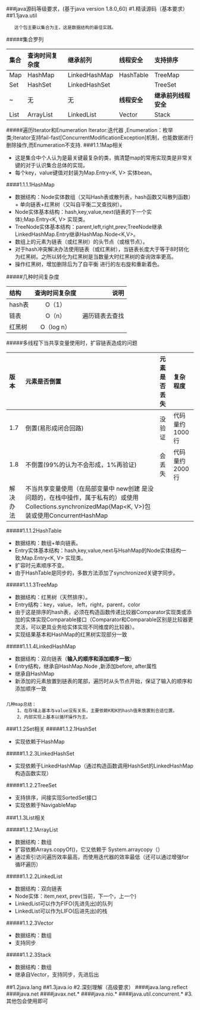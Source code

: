 ###java源码等级要求，(基于java version 1.8.0_60)
#1.精读源码（基本要求）
##1.1java.util

       这个包主要以集合为主，这是数据结构的最佳实践。

#####集合罗列

|集合|  查询时间复杂度  |继承前列 |线程安全|支持排序|
| :------------ |:--|:---|:--|:--|
|Map |HashMap|LinkedHashMap |HashTable |TreeMap|
|Set |HashSet|LinkedHashSet ||TreeSet|
|~ |无| 无|**线程安全**|**继承前列线程安全**|
|List |ArrayList| LinkedList|Vector|Stack|

#####遍历Iterator和Enumeration
     Iterator:迭代器 ,Enumeration：枚举类;Iterator支持fail-fast[ConcurrentModificationException]机制，也能数据进行删除操作,而Enumeration不支持.
###1.1.1Map相关
- 这是集合中个人认为是最关键最复杂的类，搞清楚map的常用实现类是非常关键的对于认识集合总体的实现。
- 每个key，value键值对封装为Map.Entry<K, V> 实体bean。

####1.1.1.1HashMap
- 数据结构：Node实体数组（又叫Hash表或散列表，hash函数又叫散列函数）+ 单向链表+红黑树（又叫自平衡二叉查找树）。
- Node实体基本结构：hash,key,value,next(链表的下一个实体);Map.Entry<K, V> 实现类。
- TreeNode实体基本结构：parent,left,right,prev;TreeNode继承LinkedHashMap.Entry继承HashMap.Node<K,V>。
- 数组上的元素为链表（或红黑树）的头节点（或根节点）。
- 对于hash冲突解决办法使用链表（或红黑树），当链表长度大于等于8时转化为红黑树。之所以转化为红黑树是当数量大时红黑树的查询效率更高。
- 操作红黑树，增加删除后为了自平衡 进行的左右旋和重新着色。

#####几种时间复杂度

|结构|  查询时间复杂度  |说明 |
| :------------ |:---------------:| -----:|
|hash表 |O（1）|       |
|链表 |  O（n）|遍历链表去查找 |
|红黑树 | O（log n）|  |

#####多线程下当共享变量使用时，扩容链表造成的问题


|版本|  元素是否倒置  |元素是否丢失 |复杂程度|
| :------------ |:---------------|:-----|:-----|
|1.7  | 倒置(易形成闭合回路) | 没验证|代码量约1000行|
|1.8  | 不倒置(99%的认为不会形成，1%再验证) |会丢失|代码量约2000行|
|解决办法| 不当共享变量使用（在局部变量中 new创建 是没问题的，在栈中操作，属于私有的）或使用Collections.synchronizedMap(Map<K, V>)包装或使用ConcurrentHashMap |||
#####1.1.1.2HashTable
- 数据结构：数组+单向链表。
- Entry实体基本结构：hash,key,value,next与HsahMap的Node实体结构一致;Map.Entry<K, V> 实现类。
- 扩容时元素顺序不变。
- 由于HashTable是同步的，多数方法添加了synchronized关键字同步。

#####1.1.1.3TreeMap
- 数据结构：红黑树（天然排序）。
- Entry结构：key，value， left，right，parent，color
- 由于这是排序的hash表，必须在构造函数传递比较器Comparator实现类或添加的实体实现Comparable接口（Comparator和Comparable区别是比较器更灵活，可以更具业务给实体实现不同维度的比较器）。
- 实现结果基本和HashMap的红黑树实现部分一致

#####1.1.1.4LinkedHashMap
- 数据结构：双向链表（**输入的顺序和添加顺序一致**）
- Entry结构，继承自HashMap.Node ,新添加before, after属性
- 继承自HashMap
- 新添加的元素放置到链表的尾部，遍历时从头节点开始，保证了输入的顺序和添加顺序一致

###         
    几种map总结：
        1、在存储上基本与value没有关系，主要依赖K和K的hash值来放置到合适位置。
        2、内部实现上基本以循环操作为主。

###1.1.2Set相关
#####1.1.2.1HashSet
- 实现依赖于HashMap

#####1.1.2.3LinkedHashSet
- 实现依赖于LinkedHashMap（通过构造函数调用HashSet的LinkedHashMap构造函数实现）

#####1.1.2.2TreeSet
- 支持排序，间接实现SortedSet接口
- 实现依赖于NavigableMap

###1.1.3List相关

#####1.1.2.1ArrayList
- 数据结构：数组
- 扩容依赖Arrays.copyOf()，它又依赖于 System.arraycopy（）
- 通过索引访问遍历效率最高，而使用迭代器的效率最低（还可以通过增强for循环遍历）

#####1.1.2.2LinkedList
- 数据结构：双向链表
- Node实体：item,next, prev(当前，下一个，上一个)
- LinkedList可以作为FIFO(先进先出)的队列
- LinkedList可以作为LIFO(后进先出)的栈

#####1.1.2.3Vector
- 数据结构：数组
- 支持同步

#####1.1.2.3Stack
- 数据结构：数组
- 继承自Vector，支持同步，先进后出

##1.2java.lang
##1.3java.io
#2.深刻理解（高级要求）
####java.lang.reflect
####java.net
####javax.net.*
####java.nio.*
####java.util.concurrent.*
#3.其他包会使用即可

